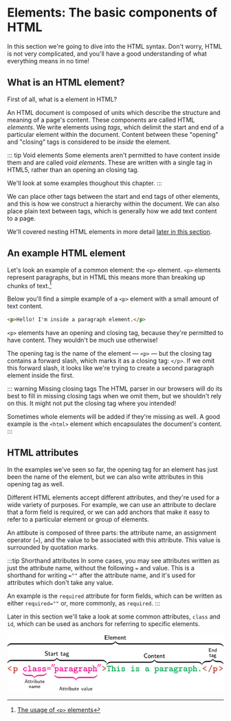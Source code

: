 # Elements: The basic components of HTML

In this section we're going to dive into the HTML syntax. Don't worry, HTML is not very complicated, and you'll have a good understanding of what everything means in no time!

## What is an HTML element?

First of all, what is a element in HTML?

An HTML document is composed of units which describe the structure and meaning of a page's content. These components are called HTML *elements*. We write elements using *tags*, which delimit the start and end of a particular element within the document. Content between these "opening" and "closing" tags is considered to be *inside* the element.

::: tip Void elements
Some elements aren't permitted to have content inside them and are called *void elements*. These are written with a single tag in HTML5, rather than an opening an closing tag.

We'll look at some examples thoughout this chapter.
:::

We can place other tags between the start and end tags of other elements, and this is how we construct a hierarchy within the document. We can also place plain text between tags, which is generally how we add text content to a page.

We'll covered nesting HTML elements in more detail [later in this section](../07_nesting_elements/README.md).

## An example HTML element

Let's look an example of a common element: the `<p>` element. `<p>` elements represent paragraphs, but in HTML this means more than breaking up chunks of text.[^p]

Below you'll find a simple example of a `<p>` element with a small amount of text content.

```html
<p>Hello! I'm inside a paragraph element.</p>
```

`<p>` elements have an opening and closing tag, because they're permitted to have content. They wouldn't be much use otherwise!

The opening tag is the name of the element &mdash; `<p>` &mdash; but the closing tag contains a forward slash, which marks it as a closing tag: `</p>`. If we omit this forward slash, it looks like we're trying to create a second paragraph element inside the first.

::: warning Missing closing tags
The HTML parser in our browsers will do its best to fill in missing closing tags when we omit them, but we shouldn't rely on this. It might not put the closing tag where you intended!

Sometimes whole elements will be added if they're missing as well. A good example is the `<html>` element which encapsulates the document's content.
:::

## HTML attributes

In the examples we've seen so far, the opening tag for an element has just been the name of the element, but we can also write attributes in this opening tag as well.

Different HTML elements accept different attributes, and they're used for a wide variety of purposes. For example, we can use an attribute to declare that a form field is required, or we can add anchors that make it easy to refer to a particular element or group of elements.

An attibute is composed of three parts: the attribute name, an assignment operator (`=`), and the value to be associated with this attribute. This value is surrounded by quotation marks.

:::tip Shorthand attributes
In some cases, you may see attributes written as just the attribute name, without the following `=` and value. This is a shorthand for writing `=""` after the attribute name, and it's used for attributes which don't take any value.

An example is the `required` attribute for form fields, which can be written as either `required=""` or, more commonly, as `required`.
:::

Later in this section we'll take a look at some common attributes, `class` and `id`, which can be used as anchors for referring to specific elements.

![Components of an HTML element](./assets/tag_diagram.svg)

[^p]: [The usage of `<p>` elements](https://developer.mozilla.org/en-US/docs/Web/HTML/Element/p)
